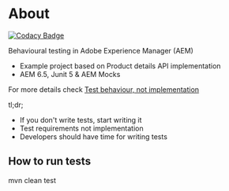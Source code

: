 # About

[![Codacy Badge](https://api.codacy.com/project/badge/Grade/26149e8228d5439f9689b05fb4f84ddc)](https://app.codacy.com/manual/kc.kb.matija/how-to-test-aem-demo?utm_source=github.com&utm_medium=referral&utm_content=mkovacek/how-to-test-aem-demo&utm_campaign=Badge_Grade_Dashboard)

Behavioural testing in Adobe Experience Manager (AEM)
 - Example project based on Product details API implementation
 - AEM 6.5, Junit 5 & AEM Mocks

For more details check [Test behaviour, not implementation](https://devz.life/blog/test-behaviour-not-implementation/)

tl;dr;
- If you don't write tests, start writing it
- Test requirements not implementation
- Developers should have time for writing tests



## How to run tests
mvn clean test
